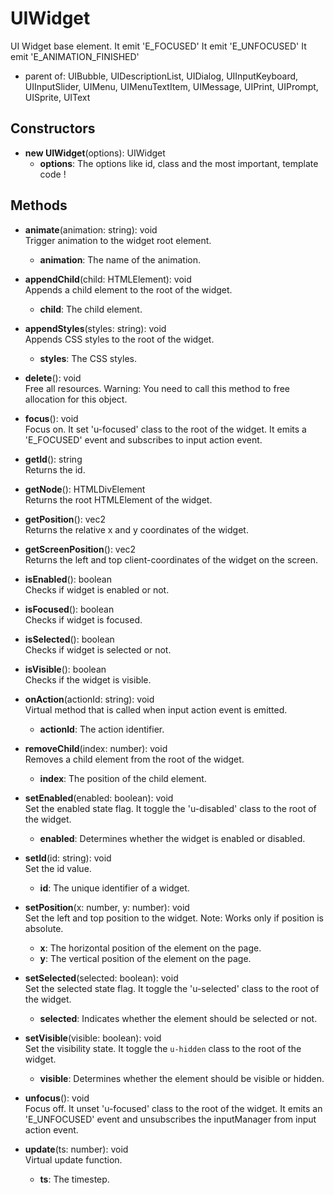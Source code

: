 # UIWidget

UI Widget base element.
It emit 'E_FOCUSED'
It emit 'E_UNFOCUSED'
It emit 'E_ANIMATION_FINISHED'
- parent of: UIBubble, UIDescriptionList, UIDialog, UIInputKeyboard, UIInputSlider, UIMenu, UIMenuTextItem, UIMessage, UIPrint, UIPrompt, UISprite, UIText
## Constructors
- **new UIWidget**(options): UIWidget   
   - **options**: The options like id, class and the most important, template code !
## Methods
- **animate**(animation: string): void   
Trigger animation to the widget root element.
   - **animation**: The name of the animation.

- **appendChild**(child: HTMLElement): void   
Appends a child element to the root of the widget.
   - **child**: The child element.

- **appendStyles**(styles: string): void   
Appends CSS styles to the root of the widget.
   - **styles**: The CSS styles.

- **delete**(): void   
Free all resources.
Warning: You need to call this method to free allocation for this object.

- **focus**(): void   
Focus on.
It set 'u-focused' class to the root of the widget.
It emits a 'E_FOCUSED' event and subscribes to input action event.

- **getId**(): string   
Returns the id.

- **getNode**(): HTMLDivElement   
Returns the root HTMLElement of the widget.

- **getPosition**(): vec2   
Returns the relative x and y coordinates of the widget.

- **getScreenPosition**(): vec2   
Returns the left and top client-coordinates of the widget on the screen.

- **isEnabled**(): boolean   
Checks if widget is enabled or not.

- **isFocused**(): boolean   
Checks if widget is focused.

- **isSelected**(): boolean   
Checks if widget is selected or not.

- **isVisible**(): boolean   
Checks if the widget is visible.

- **onAction**(actionId: string): void   
Virtual method that is called when input action event is emitted.
   - **actionId**: The action identifier.

- **removeChild**(index: number): void   
Removes a child element from the root of the widget.
   - **index**: The position of the child element.

- **setEnabled**(enabled: boolean): void   
Set the enabled state flag.
It toggle the 'u-disabled' class to the root of the widget.
   - **enabled**: Determines whether the widget is enabled or disabled.

- **setId**(id: string): void   
Set the id value.
   - **id**: The unique identifier of a widget.

- **setPosition**(x: number, y: number): void   
Set the left and top position to the widget.
Note: Works only if position is absolute.
   - **x**: The horizontal position of the element on the page.
   - **y**: The vertical position of the element on the page.

- **setSelected**(selected: boolean): void   
Set the selected state flag.
It toggle the 'u-selected' class to the root of the widget.
   - **selected**: Indicates whether the element should be selected or not.

- **setVisible**(visible: boolean): void   
Set the visibility state.
It toggle the `u-hidden` class to the root of the widget.
   - **visible**: Determines whether the element should be visible or hidden.

- **unfocus**(): void   
Focus off.
It unset 'u-focused' class to the root of the widget.
It emits an 'E_UNFOCUSED' event and unsubscribes the inputManager from input action event.

- **update**(ts: number): void   
Virtual update function.
   - **ts**: The timestep.
